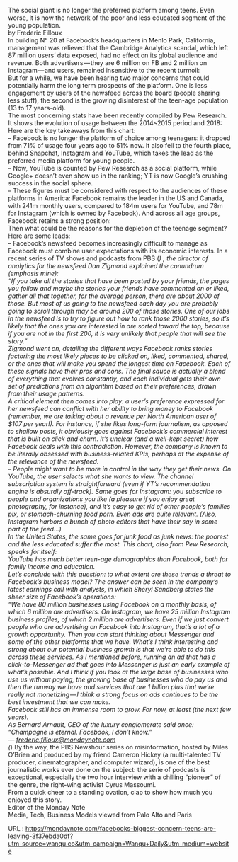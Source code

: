   The social giant is no longer the preferred platform among teens. Even worse, it is now the network of the poor and less educated segment of the young population.  
    by Frederic Filloux  
    In building N° 20 at Facebook’s headquarters in Menlo Park, California, management was relieved that the Cambridge Analytica scandal, which left 87 million users’ data exposed, had no effect on its global audience and revenue. Both advertisers — they are 6 million on FB and 2 million on Instagram — and users, remained insensitive to the recent turmoil:  
    But for a while, we have been hearing two major concerns that could potentially harm the long term prospects of the platform. One is less engagement by users of the newsfeed across the board (people sharing less stuff), the second is the growing disinterest of the teen-age population (13 to 17 years-old).  
    The most concerning stats have been recently compiled by Pew Research. It shows the evolution of usage between the 2014~2015 period and 2018:  
    Here are the key takeaways from this chart:  
    – Facebook is no longer the platform of choice among teenagers: it dropped from 71% of usage four years ago to 51% now. It also fell to the fourth place, behind Snapchat, Instagram and YouTube, which takes the lead as the preferred media platform for young people.  
    – Now, YouTube is counted by Pew Research as a social platform, while Google+ doesn’t even show up in the ranking; YT is now Google’s crushing success in the social sphere.  
    – These figures must be considered with respect to the audiences of these platforms in America: Facebook remains the leader in the US and Canada, with 241m monthly users, compared to 184m users for YouTube, and 78m for Instagram (which is owned by Facebook). And across all age groups, Facebook retains a strong position:  
    Then what could be the reasons for the depletion of the teenage segment? Here are some leads:  
    – Facebook’s newsfeed becomes increasingly difficult to manage as Facebook must combine user expectations with its economic interests. In a recent series of TV shows and podcasts from PBS (*) , the director of analytics for the newsfeed Dan Zigmond explained the conundrum (emphasis mine):  
    “If you take all the stories that have been posted by your friends, the pages you follow and maybe the stories your friends have commented on or liked, gather all that together, for the average person, there are about 2000 of those. But most of us going to the newsfeed each day you are probably going to scroll through may be around 200 of those stories. One of our jobs in the newsfeed is to try to figure out how to rank those 2000 stories, so it’s likely that the ones you are interested in are sorted toward the top, because if you are not in the first 200, it is very unlikely that people that will see the story.”  
    Zigmond went on, detailing the different ways Facebook ranks stories factoring the most likely pieces to be clicked on, liked, commented, shared, or the ones that will make you spend the longest time on Facebook. Each of these signals have their pros and cons. The final sauce is actually a blend of everything that evolves constantly, and each individual gets their own set of predictions from an algorithm based on their preferences, drawn from their usage patterns.  
    A critical element then comes into play: a user’s preference expressed for her newsfeed can conflict with her ability to bring money to Facebook (remember, we are talking about a revenue per North American user of $107 per year!). For instance, if she likes long-form journalism, as opposed to shallow posts, it obviously goes against Facebook’s commercial interest that is built on click and churn. It’s unclear (and a well-kept secret) how Facebook deals with this contradiction. However, the company is known to be literally obsessed with business-related KPIs, perhaps at the expense of the relevance of the newsfeed.  
    – People might want to be more in control in the way they get their news. On YouTube, the user selects what she wants to view. The channel subscription system is straightforward (even if YT’s recommendation engine is absurdly off-track). Same goes for Instagram: you subscribe to people and organizations you like (a pleasure if you enjoy great photography, for instance), and it’s easy to get rid of other people’s families pix, or stomach-churning food porn. Even ads are quite relevant. (Also, Instagram harbors a bunch of photo editors that have their say in some part of the feed…)  
    In the United States, the same goes for junk food as junk news: the poorest and the less educated suffer the most. This chart, also from Pew Research, speaks for itself:  
    YouTube has much better teen-age demographics than Facebook, both for family income and education.  
    Let’s conclude with this question: to what extent are these trends a threat to Facebook’s business model? The answer can be seen in the company’s latest earnings call with analysts, in which Sheryl Sandberg states the sheer size of Facebook’s operations:  
    “We have 80 million businesses using Facebook on a monthly basis, of which 6 million are advertisers. On Instagram, we have 25 million Instagram business profiles, of which 2 million are advertisers. Even if we just convert people who are advertising on Facebook into Instagram, that’s a lot of a growth opportunity. Then you can start thinking about Messenger and some of the other platforms that we have. What’s I think interesting and strong about our potential business growth is that we’re able to do this across these services. As I mentioned before, running an ad that has a click-to-Messenger ad that goes into Messenger is just an early example of what’s possible. And I think if you look at the large base of businesses who use us without paying, the growing base of businesses who do pay us and then the runway we have and services that are 1 billion plus that we’re really not monetizing — I think a strong focus on ads continues to be the best investment that we can make.  
    Facebook still has an immense room to grow. For now, at least (the next few years).  
    As Bernard Arnault, CEO of the luxury conglomerate said once: “Champagne is eternal. Facebook, I don’t know.”  
    — frederic.filloux@mondaynote.com  
    (*) By the way, the PBS Newshour series on misinformation, hosted by Miles O’Brien and produced by my friend Cameron Hickey (a multi-talented TV producer, cinematographer, and computer wizard), is one of the best journalistic works ever done on the subject: the serie of podcasts is exceptional, especially the two hour interview with a chilling “pioneer” of the genre, the right-wing activist Cyrus Massoumi.  
    From a quick cheer to a standing ovation, clap to show how much you enjoyed this story.  
    Editor of the Monday Note  
    Media, Tech, Business Models viewed from Palo Alto and Paris  
    
  URL : https://mondaynote.com/facebooks-biggest-concern-teens-are-leaving-3f37ebda0df?utm_source=wanqu.co&utm_campaign=Wanqu+Daily&utm_medium=website